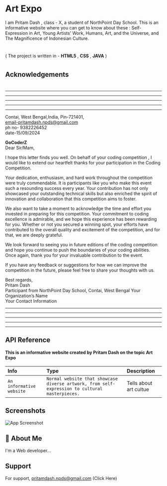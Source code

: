 
#  Art Expo 

I am Pritam Dash , class - X, a student of NorthPoint Day School.
This is an informative website where you can get to know about these : Self-Expression in Art, Young Artists' Work, Humans, Art, and the
Universe, and The Magnificence of Indonesian Culture.
#
( The project is written in - **HTML5** , **CSS** , **JAVA** )
#

## Acknowledgements
#
---
---
---
---
---

Contai,
West Bengal,India, Pin-721401,  
email-pritamdash.npds@gmail.com  
ph no- 9382226452  
date-15/09/2024

**GoCoderZ**  
Dear Sir/Mam,

I hope this letter finds you well. On behalf of your coding competition , I would like to extend our heartfelt thanks for your participation in the Coding Competition.

Your dedication, enthusiasm, and hard work throughout the competition were truly commendable. It is participants like you who make this event such a resounding success every year. Your contribution has not only showcased your outstanding technical skills but also enriched the spirit of innovation and collaboration that this competition aims to foster.

We also want to take a moment to acknowledge the time and effort you invested in preparing for this competition. Your commitment to coding excellence is admirable, and we hope this experience has been rewarding for you. Whether or not you secured a winning spot, your efforts have contributed to the overall quality and excitement of the competition, and for that, we are deeply grateful.

We look forward to seeing you in future editions of the coding competition and hope you continue to push the boundaries of your coding abilities. Once again, thank you for your invaluable contribution to the event.

If you have any feedback or suggestions for how we can improve the competition in the future, please feel free to share your thoughts with us.

Best regards,  
Pritam Dash  
Participant from NorthPoint Day School, Contai, West Bengal 
Your Organization’s Name  
Your Contact Information

---
---
---
---
---





## API Reference

#### This is an informative website created by **Pritam Dash** on the topic **Art Expo**


| Info | Type     | Description                |
| :-------- | :------- | :------------------------- |
| `An informative website` | `Normal website that showcase diverse artwork, from self-expression to cultural masterpieces.` | Tells about art cultue  |




## Screenshots

![App Screenshot](https://s3.amazonaws.com/i.snag.gy/f1h4nb.jpg)


## 🚀 About Me
I'm a Web developer...


## Support

For support, pritamdash.npds@gmail.com (Click Here)


